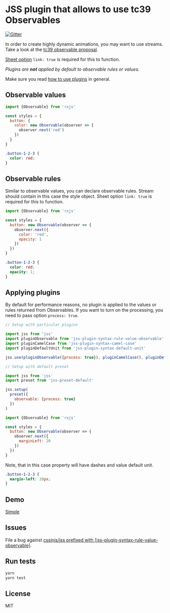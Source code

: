 # JSS plugin that allows to use tc39 Observables

[![Gitter](https://badges.gitter.im/JoinChat.svg)](https://gitter.im/cssinjs/lobby)

In order to create highly dynamic animations, you may want to use streams. Take a look at the [tc39 observable proposal](https://github.com/tc39/proposal-observable).

[Sheet option](https://github.com/cssinjs/jss/blob/master/docs/js-api.md#create-style-sheet) `link: true` is required for this to function.

_Plugins are **not** applied by default to observable rules or values._

Make sure you read [how to use
plugins](https://github.com/cssinjs/jss/blob/master/docs/setup.md#setup-with-plugins)
in general.

## Observable values

```javascript
import {Observable} from 'rxjs'

const styles = {
  button: {
    color: new Observable(observer => {
      observer.next('red')
    })
  }
}
```

```css
.button-1-2-3 {
  color: red;
}
```

## Observable rules

Similar to observable values, you can declare observable rules. Stream should contain in this case the style object. Sheet option `link: true` is required for this to function.

```javascript
import {Observable} from 'rxjs'

const styles = {
  button: new Observable(observer => {
    observer.next({
      color: 'red',
      opacity: 1
    })
  })
}
```

```css
.button-1-2-3 {
  color: red;
  opacity: 1;
}
```

## Applying plugins

By default for performance reasons, no plugin is applied to the values or rules returned from Observables. If you want to turn on the processing, you need to pass option `process: true`.

```javascript
// Setup with particular plugins

import jss from 'jss'
import pluginObservable from 'jss-plugin-syntax-rule-value-observable'
import pluginCamelCase from 'jss-plugin-syntax-camel-case'
import pluginDefaultUnit from 'jss-plugin-syntax-default-unit'

jss.use(pluginObservable({process: true}), pluginCamelCase(), pluginDefaultUnit())
```

```javascript
// Setup with default preset

import jss from 'jss'
import preset from 'jss-preset-default'

jss.setup(
  preset({
    observable: {process: true}
  })
)
```

```javascript
import {Observable} from 'rxjs'

const styles = {
  button: new Observable(observer => {
    observer.next({
      marginLeft: 20
    })
  })
}
```

Note, that in this case property will have dashes and value default unit.

```css
.button-1-2-3 {
  margin-left: 20px;
}
```

## Demo

[Simple](http://cssinjs.github.io/examples/observables/index.html)

## Issues

File a bug against [cssinjs/jss prefixed with \[jss-plugin-syntax-rule-value-observable\]](https://github.com/cssinjs/jss/issues/new?title=[jss-plugin-syntax-rule-value-observable]%20).

## Run tests

```bash
yarn
yarn test
```

## License

MIT
